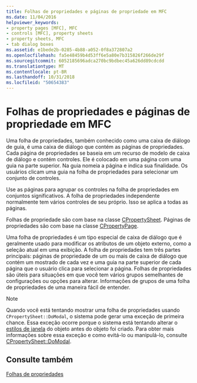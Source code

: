 ```yaml
---
title: Folhas de propriedades e páginas de propriedade em MFC
ms.date: 11/04/2016
helpviewer_keywords:
- property pages [MFC], MFC
- controls [MFC], property sheets
- property sheets, MFC
- tab dialog boxes
ms.assetid: e1bede2b-0285-4b88-a052-0f8a372807a2
ms.openlocfilehash: fa5e48459b4d53ff6e5a80e7b315826f266de29f
ms.sourcegitcommit: 6052185696adca270bc9bdbec45a626dd89cdcdd
ms.translationtype: MT
ms.contentlocale: pt-BR
ms.lasthandoff: 10/31/2018
ms.locfileid: "50654383"
---
```

# <a name="property-sheets-and-property-pages-in-mfc"></a>Folhas de propriedades e páginas de propriedade em MFC

Uma folha de propriedades, também conhecido como uma caixa de diálogo de guia, é uma caixa de diálogo que contém as páginas de propriedades. Cada página de propriedades se baseia em um recurso de modelo de caixa de diálogo e contém controles. Ele é colocado em uma página com uma guia na parte superior. Na guia nomeia a página e indica sua finalidade. Os usuários clicam uma guia na folha de propriedades para selecionar um conjunto de controles.

Use as páginas para agrupar os controles na folha de propriedades em conjuntos significativos. A folha de propriedades independente normalmente tem vários controles de seu próprio. Isso se aplica a todas as páginas.

Folhas de propriedade são com base na classe [CPropertySheet](../mfc/reference/cpropertysheet-class.md). Páginas de propriedades são com base na classe [CPropertyPage](../mfc/reference/cpropertypage-class.md).

Uma folha de propriedades é um tipo especial de caixa de diálogo que é geralmente usado para modificar os atributos de um objeto externo, como a seleção atual em uma exibição. A folha de propriedades tem três partes principais: páginas de propriedade de um ou mais de caixa de diálogo que contém um mostrado de cada vez e uma guia na parte superior de cada página que o usuário clica para selecionar a página. Folhas de propriedades são úteis para situações em que você tem vários grupos semelhantes de configurações ou opções para alterar. Informações de grupos de uma folha de propriedades de uma maneira fácil de entender.

> [!NOTE]
>  Quando você está tentando mostrar uma folha de propriedades usando `CPropertySheet::DoModal`, o sistema pode gerar uma exceção de primeira chance. Essa exceção ocorre porque o sistema está tentando alterar o [estilos de janela](../mfc/reference/styles-used-by-mfc.md#window-styles) do objeto antes do objeto foi criado. Para obter mais informações sobre essa exceção e como evitá-lo ou manipulá-lo, consulte [CPropertySheet::DoModal](../mfc/reference/cpropertysheet-class.md#domodal).

## <a name="see-also"></a>Consulte também

[Folhas de propriedades](../mfc/property-sheets-mfc.md)

